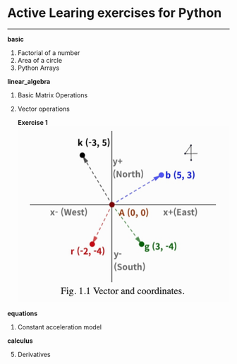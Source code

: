 # Active Learing exercises for Python
---
**basic**

1. Factorial of a number
2. Area of a circle
6. Python Arrays 

**linear_algebra**

1. Basic Matrix Operations
8. Vector operations
   
   **Exercise 1**
![](./img/8_1.png)

**equations**

1. Constant acceleration model

**calculus**

5. Derivatives